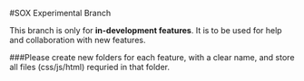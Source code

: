 #SOX Experimental Branch

This branch is only for **in-development features**. It is to be used for help and collaboration with new features.

###Please create new folders for each feature, with a clear name, and store all files (css/js/html) requried in that folder.
